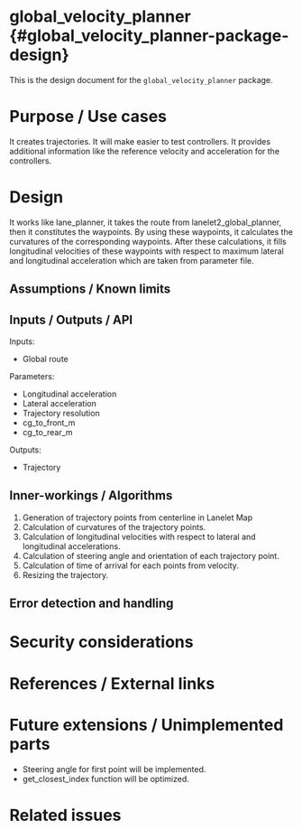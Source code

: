 global_velocity_planner {#global_velocity_planner-package-design}
===========

This is the design document for the `global_velocity_planner` package.


# Purpose / Use cases
<!-- Required -->
<!-- Things to consider:
    - Why did we implement this feature? -->
It creates trajectories. It will make easier to test controllers. It provides additional information
like the reference velocity and acceleration for the controllers.



# Design
<!-- Required -->
<!-- Things to consider:
    - How does it work? -->
It works like lane_planner, it takes the route from lanelet2_global_planner, then it constitutes the
waypoints. By using these waypoints, it calculates the curvatures of the corresponding waypoints.
After these calculations, it fills longitudinal velocities of these waypoints with respect to 
maximum lateral and longitudinal acceleration which are taken from parameter file.

## Assumptions / Known limits
<!-- Required -->

## Inputs / Outputs / API
<!-- Required -->
<!-- Things to consider:
    - How do you use the package / API? -->
Inputs:
* Global route

Parameters:
* Longitudinal acceleration
* Lateral acceleration
* Trajectory resolution
* cg_to_front_m
* cg_to_rear_m

Outputs:
* Trajectory


## Inner-workings / Algorithms
<!-- If applicable -->
1. Generation of trajectory points from centerline in Lanelet Map
2. Calculation of curvatures of the trajectory points.
3. Calculation of longitudinal velocities with respect to lateral and longitudinal accelerations.
4. Calculation of steering angle and orientation of each trajectory point.
5. Calculation of time of arrival for each points from velocity.
6. Resizing the trajectory.


## Error detection and handling
<!-- Required -->


# Security considerations
<!-- Required -->
<!-- Things to consider:
- Spoofing (How do you check for and handle fake input?)
- Tampering (How do you check for and handle tampered input?)
- Repudiation (How are you affected by the actions of external actors?).
- Information Disclosure (Can data leak?).
- Denial of Service (How do you handle spamming?).
- Elevation of Privilege (Do you need to change permission levels during execution?) -->


# References / External links
<!-- Optional -->


# Future extensions / Unimplemented parts
<!-- Optional -->
* Steering angle for first point will be implemented.
* get_closest_index function will be optimized.

# Related issues
<!-- Required -->
